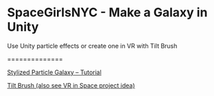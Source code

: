 # SpaceGirlsNYC - Make a Galaxy in Unity
Use Unity particle effects or create one in VR with Tilt Brush

==============


[Stylized Particle Galaxy – Tutorial](http://www.mirzabeig.com/tutorials/stylized-particle-galaxy/)

[Tilt Brush (also see VR in Space project idea)](https://www.tiltbrush.com/)
